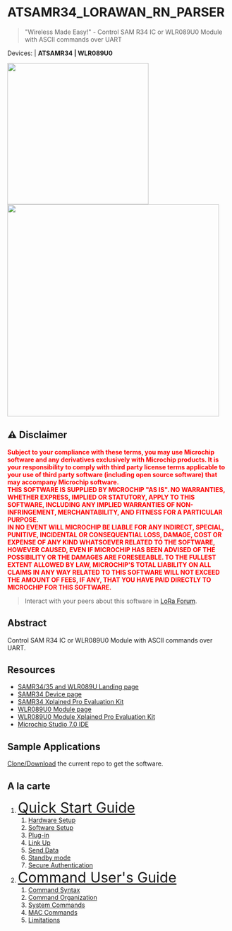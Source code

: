 # ATSAMR34_LORAWAN_RN_PARSER
> "Wireless Made Easy!" - Control SAM R34 IC or WLR089U0 Module with ASCII commands over UART

Devices: | **ATSAMR34 | WLR089U0**

<!-- [![Latest release](https://img.shields.io/github/v/release/MicrochipTech/ATSAMR34_LORAWAN_RN_PARSER?include_prereleases&sort=semver&style=for-the-badge)](https://github.com/MicrochipTech/ATSAMR34_LORAWAN_RN_PARSER/releases/latest)
[![Latest release date](https://img.shields.io/github/release-date/MicrochipTech/ATSAMR34_LORAWAN_RN_PARSER?style=for-the-badge)](https://github.com/MicrochipTech/ATSAMR34_LORAWAN_RN_PARSER/releases/latest)
-->

<p align="left">
<a href="https://www.microchip.com" target="_blank">
<img src="resources/media/Microchip_logo.png" width=320></a>
<a href="https://www.microchip.com/samr34" target="_blank">
<img src="resources/media/samr34.png" width=480></a>
</p>

## ⚠ Disclaimer

<p><span style="color:red"><b>
Subject to your compliance with these terms, you may use Microchip software and any derivatives exclusively with Microchip products. It is your responsibility to comply with third party license terms applicable to your use of third party software (including open source software) that may accompany Microchip software.<br>
THIS SOFTWARE IS SUPPLIED BY MICROCHIP "AS IS". NO WARRANTIES, WHETHER EXPRESS, IMPLIED OR STATUTORY, APPLY TO THIS SOFTWARE, INCLUDING ANY IMPLIED WARRANTIES OF NON-INFRINGEMENT, MERCHANTABILITY, AND FITNESS FOR A PARTICULAR PURPOSE.<br>
IN NO EVENT WILL MICROCHIP BE LIABLE FOR ANY INDIRECT, SPECIAL, PUNITIVE, INCIDENTAL OR CONSEQUENTIAL LOSS, DAMAGE, COST OR EXPENSE OF ANY KIND WHATSOEVER RELATED TO THE SOFTWARE, HOWEVER CAUSED, EVEN IF MICROCHIP HAS BEEN ADVISED OF THE POSSIBILITY OR THE DAMAGES ARE FORESEEABLE. TO THE FULLEST EXTENT ALLOWED BY LAW, MICROCHIP'S TOTAL LIABILITY ON ALL CLAIMS IN ANY WAY RELATED TO THIS SOFTWARE WILL NOT EXCEED THE AMOUNT OF FEES, IF ANY, THAT YOU HAVE PAID DIRECTLY TO MICROCHIP FOR THIS SOFTWARE.
</span></p></b>

> Interact with your peers about this software in [LoRa Forum](https://www.microchip.com/forums/f512.aspx).

## Abstract

Control SAM R34 IC or WLR089U0 Module with ASCII commands over UART.

## Resources

- [SAMR34/35 and WLR089U Landing page](https://www.microchip.com/design-centers/wireless-connectivity/low-power-wide-area-networks/lora-technology/sam-r34-r35)
- [SAMR34 Device page](https://www.microchip.com/wwwproducts/en/ATSAMR34J18)
- [SAMR34 Xplained Pro Evaluation Kit](https://www.microchip.com/DevelopmentTools/ProductDetails/dm320111)
- [WLR089U0 Module page](https://www.microchip.com/wwwproducts/en/WLR089U0)
- [WLR089U0 Module Xplained Pro Evaluation Kit](https://www.microchip.com/EV23M25A)
- [Microchip Studio 7.0 IDE](https://www.microchip.com/mplab/microchip-studio)

## Sample Applications

[Clone/Download](https://docs.github.com/en/free-pro-team@latest/github/creating-cloning-and-archiving-repositories/cloning-a-repository) the current repo to get the software.

## A la carte

1. <font size="6">[Quick Start Guide](01_quick_start_guide/README.md#top)</font>
   1. [Hardware Setup](01_quick_start_guide/README.md#step1)
   1. [Software Setup](01_quick_start_guide/README.md#step2)
   1. [Plug-in](01_quick_start_guide/README.md#step3)
   1. [Link Up](01_quick_start_guide/README.md#step4)
   1. [Send Data](01_quick_start_guide/README.md#step5)
   1. [Standby mode](01_quick_start_guide/README.md#step6)
   1. [Secure Authentication](01_quick_start_guide/README.md#step7)
1. <font size="6">[Command User's Guide](02_command_guide/README.md#top)</font>
   1. [Command Syntax](02_command_guide/README.md#step1)
   1. [Command Organization](02_command_guide/README.md#step2)
   1. [System Commands](02_command_guide/README.md#step3)
   1. [MAC Commands](02_command_guide/README.md#step4)
   1. [Limitations](02_command_guide/README.md#step5)
   


